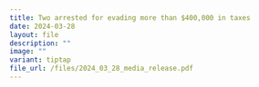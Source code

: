```yaml
---
title: Two arrested for evading more than $400,000 in taxes
date: 2024-03-28
layout: file
description: ""
image: ""
variant: tiptap
file_url: /files/2024_03_28_media_release.pdf
---
```

